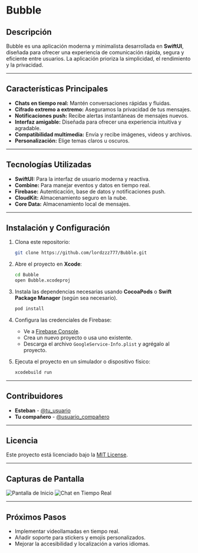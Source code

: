 # Bubble

## Descripción
Bubble es una aplicación moderna y minimalista desarrollada en **SwiftUI**, diseñada para ofrecer una experiencia de comunicación rápida, segura y eficiente entre usuarios. La aplicación prioriza la simplicidad, el rendimiento y la privacidad.

---

## Características Principales

- **Chats en tiempo real:** Mantén conversaciones rápidas y fluidas.
- **Cifrado extremo a extremo:** Aseguramos la privacidad de tus mensajes.
- **Notificaciones push:** Recibe alertas instantáneas de mensajes nuevos.
- **Interfaz amigable:** Diseñada para ofrecer una experiencia intuitiva y agradable.
- **Compatibilidad multimedia:** Envía y recibe imágenes, videos y archivos.
- **Personalización:** Elige temas claros u oscuros.

---

## Tecnologías Utilizadas

- **SwiftUI:** Para la interfaz de usuario moderna y reactiva.
- **Combine:** Para manejar eventos y datos en tiempo real.
- **Firebase:** Autenticación, base de datos y notificaciones push.
- **CloudKit:** Almacenamiento seguro en la nube.
- **Core Data:** Almacenamiento local de mensajes.

---

## Instalación y Configuración

1. Clona este repositorio:
   ```bash
   git clone https://github.com/lordzzz777/Bubble.git
   ```

2. Abre el proyecto en **Xcode**:
   ```bash
   cd Bubble
   open Bubble.xcodeproj
   ```

3. Instala las dependencias necesarias usando **CocoaPods** o **Swift Package Manager** (según sea necesario).
   ```bash
   pod install
   ```

4. Configura las credenciales de Firebase:
   - Ve a [Firebase Console](https://console.firebase.google.com/).
   - Crea un nuevo proyecto o usa uno existente.
   - Descarga el archivo `GoogleService-Info.plist` y agrégalo al proyecto.

5. Ejecuta el proyecto en un simulador o dispositivo físico:
   ```bash
   xcodebuild run
   ```

---

## Contribuidores

- **Esteban** - [@tu_usuario](https://github.com/tu_usuario)
- **Tu compañero** - [@usuario_compañero](https://github.com/usuario_compañero)

---

## Licencia

Este proyecto está licenciado bajo la [MIT License](LICENSE).

---

## Capturas de Pantalla

![Pantalla de Inicio](docs/screenshots/home.png)
![Chat en Tiempo Real](docs/screenshots/chat.png)

---

## Próximos Pasos

- Implementar videollamadas en tiempo real.
- Añadir soporte para stickers y emojis personalizados.
- Mejorar la accesibilidad y localización a varios idiomas.
